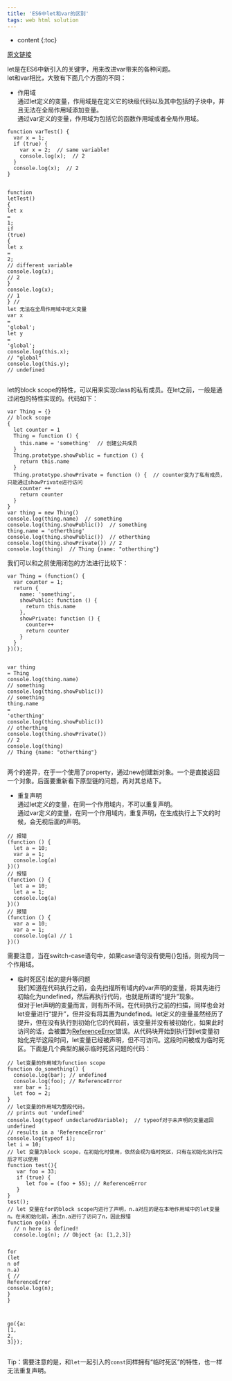 ```yaml
---
title: 'ES6中let和var的区别'
tags: web html solution
---
```







* content
{:toc}






[原文链接](https://www.jianshu.com/p/759f120910e8)

<section class="ouvJEz">
    <article class="_2rhmJa"><p>let是在ES6中新引入的关键字，用来改进var带来的各种问题。<br>
let和var相比，大致有下面几个方面的不同：</p>
<ul>
<li>作用域<br>
通过let定义的变量，作用域是在定义它的块级代码以及其中包括的子块中，并且无法在全局作用域添加变量。<br>
通过var定义的变量，作用域为包括它的函数作用域或者全局作用域。</li>
</ul>
<pre class="line-numbers  language-jsx"><code class="  language-jsx"><span class="token keyword">function</span> <span class="token function">varTest</span><span class="token punctuation">(</span><span class="token punctuation">)</span> <span class="token punctuation">{</span>
  <span class="token keyword">var</span> x <span class="token operator">=</span> <span class="token number">1</span><span class="token punctuation">;</span>
  <span class="token keyword">if</span> <span class="token punctuation">(</span><span class="token boolean">true</span><span class="token punctuation">)</span> <span class="token punctuation">{</span>
    <span class="token keyword">var</span> x <span class="token operator">=</span> <span class="token number">2</span><span class="token punctuation">;</span>  <span class="token comment">// same variable!</span>
    console<span class="token punctuation">.</span><span class="token function">log</span><span class="token punctuation">(</span>x<span class="token punctuation">)</span><span class="token punctuation">;</span>  <span class="token comment">// 2</span>
  <span class="token punctuation">}</span>
  console<span class="token punctuation">.</span><span class="token function">log</span><span class="token punctuation">(</span>x<span class="token punctuation">)</span><span class="token punctuation">;</span>  <span class="token comment">// 2</span>
<span class="token punctuation">}</span>

<span class="token keyword">function</span> <span class="token function">letTest</span><span class="token punctuation">(</span><span class="token punctuation">)</span> <span class="token punctuation">{</span>
  <span class="token keyword">let</span> x <span class="token operator">=</span> <span class="token number">1</span><span class="token punctuation">;</span>
  <span class="token keyword">if</span> <span class="token punctuation">(</span><span class="token boolean">true</span><span class="token punctuation">)</span> <span class="token punctuation">{</span>
    <span class="token keyword">let</span> x <span class="token operator">=</span> <span class="token number">2</span><span class="token punctuation">;</span>  <span class="token comment">// different variable</span>
    console<span class="token punctuation">.</span><span class="token function">log</span><span class="token punctuation">(</span>x<span class="token punctuation">)</span><span class="token punctuation">;</span>  <span class="token comment">// 2</span>
  <span class="token punctuation">}</span>
  console<span class="token punctuation">.</span><span class="token function">log</span><span class="token punctuation">(</span>x<span class="token punctuation">)</span><span class="token punctuation">;</span>  <span class="token comment">// 1</span>
<span class="token punctuation">}</span>
<span class="token comment">// let 无法在全局作用域中定义变量</span>
<span class="token keyword">var</span> x <span class="token operator">=</span> <span class="token string">'global'</span><span class="token punctuation">;</span>
<span class="token keyword">let</span> y <span class="token operator">=</span> <span class="token string">'global'</span><span class="token punctuation">;</span>
console<span class="token punctuation">.</span><span class="token function">log</span><span class="token punctuation">(</span><span class="token keyword">this</span><span class="token punctuation">.</span>x<span class="token punctuation">)</span><span class="token punctuation">;</span> <span class="token comment">// "global"</span>
console<span class="token punctuation">.</span><span class="token function">log</span><span class="token punctuation">(</span><span class="token keyword">this</span><span class="token punctuation">.</span>y<span class="token punctuation">)</span><span class="token punctuation">;</span> <span class="token comment">// undefined</span>
<span aria-hidden="true" class="line-numbers-rows"><span></span><span></span><span></span><span></span><span></span><span></span><span></span><span></span><span></span><span></span><span></span><span></span><span></span><span></span><span></span><span></span><span></span><span></span><span></span><span></span><span></span><span></span></span></code></pre>
<p>let的block scope的特性，可以用来实现class的私有成员。在let之前，一般是通过闭包的特性实现的。代码如下：</p>
<pre class="line-numbers  language-jsx"><code class="  language-jsx"><span class="token keyword">var</span> Thing <span class="token operator">=</span> <span class="token punctuation">{</span><span class="token punctuation">}</span>
<span class="token comment">// block scope</span>
<span class="token punctuation">{</span>
  <span class="token keyword">let</span> counter <span class="token operator">=</span> <span class="token number">1</span>
  <span class="token function-variable function">Thing</span> <span class="token operator">=</span> <span class="token keyword">function</span> <span class="token punctuation">(</span><span class="token punctuation">)</span> <span class="token punctuation">{</span>
    <span class="token keyword">this</span><span class="token punctuation">.</span>name <span class="token operator">=</span> <span class="token string">'something'</span>  <span class="token comment">// 创建公共成员</span>
  <span class="token punctuation">}</span>
  <span class="token class-name">Thing</span><span class="token punctuation">.</span>prototype<span class="token punctuation">.</span><span class="token function-variable function">showPublic</span> <span class="token operator">=</span> <span class="token keyword">function</span> <span class="token punctuation">(</span><span class="token punctuation">)</span> <span class="token punctuation">{</span>
    <span class="token keyword">return</span> <span class="token keyword">this</span><span class="token punctuation">.</span>name
  <span class="token punctuation">}</span>
  <span class="token class-name">Thing</span><span class="token punctuation">.</span>prototype<span class="token punctuation">.</span><span class="token function-variable function">showPrivate</span> <span class="token operator">=</span> <span class="token keyword">function</span> <span class="token punctuation">(</span><span class="token punctuation">)</span> <span class="token punctuation">{</span>  <span class="token comment">// counter变为了私有成员，只能通过showPrivate进行访问</span>
    counter <span class="token operator">++</span>
    <span class="token keyword">return</span> counter
  <span class="token punctuation">}</span>
<span class="token punctuation">}</span>
<span class="token keyword">var</span> thing <span class="token operator">=</span> <span class="token keyword">new</span> <span class="token class-name">Thing</span><span class="token punctuation">(</span><span class="token punctuation">)</span>
console<span class="token punctuation">.</span><span class="token function">log</span><span class="token punctuation">(</span>thing<span class="token punctuation">.</span>name<span class="token punctuation">)</span>  <span class="token comment">// something</span>
console<span class="token punctuation">.</span><span class="token function">log</span><span class="token punctuation">(</span>thing<span class="token punctuation">.</span><span class="token function">showPublic</span><span class="token punctuation">(</span><span class="token punctuation">)</span><span class="token punctuation">)</span>  <span class="token comment">// something</span>
thing<span class="token punctuation">.</span>name <span class="token operator">=</span> <span class="token string">'otherthing'</span>
console<span class="token punctuation">.</span><span class="token function">log</span><span class="token punctuation">(</span>thing<span class="token punctuation">.</span><span class="token function">showPublic</span><span class="token punctuation">(</span><span class="token punctuation">)</span><span class="token punctuation">)</span>  <span class="token comment">// otherthing</span>
console<span class="token punctuation">.</span><span class="token function">log</span><span class="token punctuation">(</span>thing<span class="token punctuation">.</span><span class="token function">showPrivate</span><span class="token punctuation">(</span><span class="token punctuation">)</span><span class="token punctuation">)</span> <span class="token comment">// 2</span>
console<span class="token punctuation">.</span><span class="token function">log</span><span class="token punctuation">(</span>thing<span class="token punctuation">)</span>  <span class="token comment">// Thing {name: "otherthing"}</span>
<span aria-hidden="true" class="line-numbers-rows"><span></span><span></span><span></span><span></span><span></span><span></span><span></span><span></span><span></span><span></span><span></span><span></span><span></span><span></span><span></span><span></span><span></span><span></span><span></span><span></span><span></span><span></span></span></code></pre>
<p>我们可以和之前使用闭包的方法进行比较下：</p>
<pre class="line-numbers  language-jsx"><code class="  language-jsx"><span class="token keyword">var</span> Thing <span class="token operator">=</span> <span class="token punctuation">(</span><span class="token keyword">function</span><span class="token punctuation">(</span><span class="token punctuation">)</span> <span class="token punctuation">{</span>
  <span class="token keyword">var</span> counter <span class="token operator">=</span> <span class="token number">1</span><span class="token punctuation">;</span>
  <span class="token keyword">return</span> <span class="token punctuation">{</span>
    name<span class="token punctuation">:</span> <span class="token string">'something'</span><span class="token punctuation">,</span>
    <span class="token function-variable function">showPublic</span><span class="token punctuation">:</span> <span class="token keyword">function</span> <span class="token punctuation">(</span><span class="token punctuation">)</span> <span class="token punctuation">{</span>
      <span class="token keyword">return</span> <span class="token keyword">this</span><span class="token punctuation">.</span>name
    <span class="token punctuation">}</span><span class="token punctuation">,</span>
    <span class="token function-variable function">showPrivate</span><span class="token punctuation">:</span> <span class="token keyword">function</span> <span class="token punctuation">(</span><span class="token punctuation">)</span> <span class="token punctuation">{</span>
      counter<span class="token operator">++</span>
      <span class="token keyword">return</span> counter
    <span class="token punctuation">}</span>
  <span class="token punctuation">}</span>   
<span class="token punctuation">}</span><span class="token punctuation">)</span><span class="token punctuation">(</span><span class="token punctuation">)</span><span class="token punctuation">;</span>

<span class="token keyword">var</span> thing <span class="token operator">=</span> Thing
console<span class="token punctuation">.</span><span class="token function">log</span><span class="token punctuation">(</span>thing<span class="token punctuation">.</span>name<span class="token punctuation">)</span>  <span class="token comment">// something</span>
console<span class="token punctuation">.</span><span class="token function">log</span><span class="token punctuation">(</span>thing<span class="token punctuation">.</span><span class="token function">showPublic</span><span class="token punctuation">(</span><span class="token punctuation">)</span><span class="token punctuation">)</span>  <span class="token comment">// something</span>
thing<span class="token punctuation">.</span>name <span class="token operator">=</span> <span class="token string">'otherthing'</span>
console<span class="token punctuation">.</span><span class="token function">log</span><span class="token punctuation">(</span>thing<span class="token punctuation">.</span><span class="token function">showPublic</span><span class="token punctuation">(</span><span class="token punctuation">)</span><span class="token punctuation">)</span>  <span class="token comment">// otherthing</span>
console<span class="token punctuation">.</span><span class="token function">log</span><span class="token punctuation">(</span>thing<span class="token punctuation">.</span><span class="token function">showPrivate</span><span class="token punctuation">(</span><span class="token punctuation">)</span><span class="token punctuation">)</span> <span class="token comment">// 2</span>
console<span class="token punctuation">.</span><span class="token function">log</span><span class="token punctuation">(</span>thing<span class="token punctuation">)</span>  <span class="token comment">// Thing {name: "otherthing"}</span>
<span aria-hidden="true" class="line-numbers-rows"><span></span><span></span><span></span><span></span><span></span><span></span><span></span><span></span><span></span><span></span><span></span><span></span><span></span><span></span><span></span><span></span><span></span><span></span><span></span><span></span><span></span></span></code></pre>
<p>两个的差异，在于一个使用了property，通过new创建新对象。一个是直接返回一个对象。后面要重新看下原型链的问题，再对其总结下。</p>
<ul>
<li>重复声明<br>
通过let定义的变量，在同一个作用域内，不可以重复声明。<br>
通过var定义的变量，在同一个作用域内，重复声明，在生成执行上下文的时候，会无视后面的声明。</li>
</ul>
<pre class="line-numbers  language-jsx"><code class="  language-jsx"><span class="token comment">// 报错</span>
<span class="token punctuation">(</span><span class="token keyword">function</span> <span class="token punctuation">(</span><span class="token punctuation">)</span> <span class="token punctuation">{</span>
  <span class="token keyword">let</span> a <span class="token operator">=</span> <span class="token number">10</span><span class="token punctuation">;</span>
  <span class="token keyword">var</span> a <span class="token operator">=</span> <span class="token number">1</span><span class="token punctuation">;</span>
  console<span class="token punctuation">.</span><span class="token function">log</span><span class="token punctuation">(</span>a<span class="token punctuation">)</span>
<span class="token punctuation">}</span><span class="token punctuation">)</span><span class="token punctuation">(</span><span class="token punctuation">)</span>
<span class="token comment">// 报错</span>
<span class="token punctuation">(</span><span class="token keyword">function</span> <span class="token punctuation">(</span><span class="token punctuation">)</span> <span class="token punctuation">{</span>
  <span class="token keyword">let</span> a <span class="token operator">=</span> <span class="token number">10</span><span class="token punctuation">;</span>
  <span class="token keyword">let</span> a <span class="token operator">=</span> <span class="token number">1</span><span class="token punctuation">;</span>
  console<span class="token punctuation">.</span><span class="token function">log</span><span class="token punctuation">(</span>a<span class="token punctuation">)</span>
<span class="token punctuation">}</span><span class="token punctuation">)</span><span class="token punctuation">(</span><span class="token punctuation">)</span>
<span class="token comment">// 报错</span>
<span class="token punctuation">(</span><span class="token keyword">function</span> <span class="token punctuation">(</span><span class="token punctuation">)</span> <span class="token punctuation">{</span>
  <span class="token keyword">var</span> a <span class="token operator">=</span> <span class="token number">10</span><span class="token punctuation">;</span>
  <span class="token keyword">var</span> a <span class="token operator">=</span> <span class="token number">1</span><span class="token punctuation">;</span>
  console<span class="token punctuation">.</span><span class="token function">log</span><span class="token punctuation">(</span>a<span class="token punctuation">)</span> <span class="token comment">// 1</span>
<span class="token punctuation">}</span><span class="token punctuation">)</span><span class="token punctuation">(</span><span class="token punctuation">)</span>
<span aria-hidden="true" class="line-numbers-rows"><span></span><span></span><span></span><span></span><span></span><span></span><span></span><span></span><span></span><span></span><span></span><span></span><span></span><span></span><span></span><span></span><span></span><span></span></span></code></pre>
<p>需要注意，当在switch-case语句中，如果case语句没有使用{}包括，则视为同一个作用域。</p>
<ul>
<li>临时死区引起的提升等问题<br>
我们知道在代码执行之前，会先扫描所有域内的var声明的变量，将其先进行初始化为undefined，然后再执行代码，也就是所谓的“提升”现象。<br>
但对于let声明的变量而言，则有所不同。在代码执行之前的扫描，同样也会对let变量进行“提升”，但并没有将其置为undefined。let定义的变量虽然经历了提升，但在没有执行到初始化它的代码前，该变量并没有被初始化，如果此时访问的话，会被置为<a href="https://developer.mozilla.org/en-US/docs/JavaScript/Reference/Global_Objects/ReferenceError" target="_blank" rel="nofollow">ReferenceError</a>错误。从代码块开始到执行到let变量初始化完毕这段时间，let变量已经被声明，但不可访问。这段时间被成为临时死区。下面是几个典型的展示临时死区问题的代码：</li>
</ul>
<pre class="line-numbers  language-jsx"><code class="  language-jsx"><span class="token comment">// let变量的作用域为function scope</span>
<span class="token keyword">function</span> <span class="token function">do_something</span><span class="token punctuation">(</span><span class="token punctuation">)</span> <span class="token punctuation">{</span>
  console<span class="token punctuation">.</span><span class="token function">log</span><span class="token punctuation">(</span>bar<span class="token punctuation">)</span><span class="token punctuation">;</span> <span class="token comment">// undefined</span>
  console<span class="token punctuation">.</span><span class="token function">log</span><span class="token punctuation">(</span>foo<span class="token punctuation">)</span><span class="token punctuation">;</span> <span class="token comment">// ReferenceError</span>
  <span class="token keyword">var</span> bar <span class="token operator">=</span> <span class="token number">1</span><span class="token punctuation">;</span>
  <span class="token keyword">let</span> foo <span class="token operator">=</span> <span class="token number">2</span><span class="token punctuation">;</span>
<span class="token punctuation">}</span>
<span class="token comment">// let变量的作用域为整段代码，</span>
<span class="token comment">// prints out 'undefined'</span>
console<span class="token punctuation">.</span><span class="token function">log</span><span class="token punctuation">(</span><span class="token keyword">typeof</span> undeclaredVariable<span class="token punctuation">)</span><span class="token punctuation">;</span>  <span class="token comment">// typeof对于未声明的变量返回undefined</span>
<span class="token comment">// results in a 'ReferenceError'</span>
console<span class="token punctuation">.</span><span class="token function">log</span><span class="token punctuation">(</span><span class="token keyword">typeof</span> i<span class="token punctuation">)</span><span class="token punctuation">;</span>
<span class="token keyword">let</span> i <span class="token operator">=</span> <span class="token number">10</span><span class="token punctuation">;</span>
<span class="token comment">// let 变量为block scope，在初始化时使用，依然会视为临时死区，只有在初始化执行完后才可以使用</span>
<span class="token keyword">function</span> <span class="token function">test</span><span class="token punctuation">(</span><span class="token punctuation">)</span><span class="token punctuation">{</span>
   <span class="token keyword">var</span> foo <span class="token operator">=</span> <span class="token number">33</span><span class="token punctuation">;</span>
   <span class="token keyword">if</span> <span class="token punctuation">(</span><span class="token boolean">true</span><span class="token punctuation">)</span> <span class="token punctuation">{</span>
      <span class="token keyword">let</span> foo <span class="token operator">=</span> <span class="token punctuation">(</span>foo <span class="token operator">+</span> <span class="token number">55</span><span class="token punctuation">)</span><span class="token punctuation">;</span> <span class="token comment">// ReferenceError</span>
   <span class="token punctuation">}</span>
<span class="token punctuation">}</span>
<span class="token function">test</span><span class="token punctuation">(</span><span class="token punctuation">)</span><span class="token punctuation">;</span>
<span class="token comment">// let 变量在for的block scope内进行了声明，n.a对应的是在本地作用域中的let变量n。在未初始化前，通过n.a进行了访问了n，因此报错</span>
<span class="token keyword">function</span> <span class="token function">go</span><span class="token punctuation">(</span><span class="token parameter">n</span><span class="token punctuation">)</span> <span class="token punctuation">{</span>
  <span class="token comment">// n here is defined!</span>
  console<span class="token punctuation">.</span><span class="token function">log</span><span class="token punctuation">(</span>n<span class="token punctuation">)</span><span class="token punctuation">;</span> <span class="token comment">// Object {a: [1,2,3]}</span>

  <span class="token keyword">for</span> <span class="token punctuation">(</span><span class="token keyword">let</span> n <span class="token keyword">of</span> n<span class="token punctuation">.</span>a<span class="token punctuation">)</span> <span class="token punctuation">{</span> <span class="token comment">// ReferenceError</span>
    console<span class="token punctuation">.</span><span class="token function">log</span><span class="token punctuation">(</span>n<span class="token punctuation">)</span><span class="token punctuation">;</span>
  <span class="token punctuation">}</span>
<span class="token punctuation">}</span>

<span class="token function">go</span><span class="token punctuation">(</span><span class="token punctuation">{</span>a<span class="token punctuation">:</span> <span class="token punctuation">[</span><span class="token number">1</span><span class="token punctuation">,</span> <span class="token number">2</span><span class="token punctuation">,</span> <span class="token number">3</span><span class="token punctuation">]</span><span class="token punctuation">}</span><span class="token punctuation">)</span><span class="token punctuation">;</span>
<span aria-hidden="true" class="line-numbers-rows"><span></span><span></span><span></span><span></span><span></span><span></span><span></span><span></span><span></span><span></span><span></span><span></span><span></span><span></span><span></span><span></span><span></span><span></span><span></span><span></span><span></span><span></span><span></span><span></span><span></span><span></span><span></span><span></span><span></span><span></span><span></span><span></span></span></code></pre>
<p>Tip：需要注意的是，和<code>let</code>一起引入的<code>const</code>同样拥有“临时死区”的特性，也一样无法重复声明。</p>
</article>
</section>
